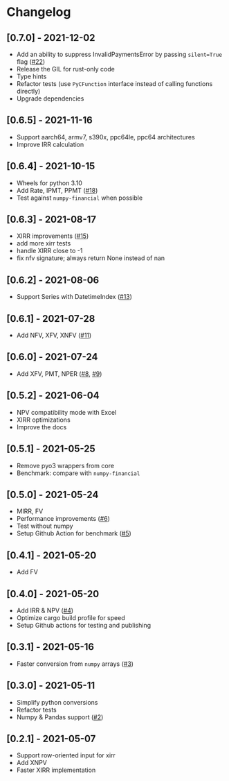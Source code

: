 # Changelog

## [0.7.0] - 2021-12-02

- Add an ability to suppress InvalidPaymentsError by passing `silent=True` flag ([#22](https://github.com/Anexen/pyxirr/issues/22))
- Release the GIL for rust-only code
- Type hints
- Refactor tests (use `PyCFunction` interface instead of calling functions directly)
- Upgrade dependencies

## [0.6.5] - 2021-11-16

- Support aarch64, armv7, s390x, ppc64le, ppc64 architectures
- Improve IRR calculation

## [0.6.4] - 2021-10-15

- Wheels for python 3.10
- Add Rate, IPMT, PPMT ([#18](https://github.com/Anexen/pyxirr/pull/18))
- Test against `numpy-financial` when possible

## [0.6.3] - 2021-08-17

- XIRR improvements ([#15](https://github.com/Anexen/pyxirr/pull/15))
- add more xirr tests
- handle XIRR close to -1
- fix nfv signature; always return None instead of nan

## [0.6.2] - 2021-08-06

- Support Series with DatetimeIndex ([#13](https://github.com/Anexen/pyxirr/pull/13))

## [0.6.1] - 2021-07-28

- Add NFV, XFV, XNFV ([#11](https://github.com/Anexen/pyxirr/pull/11))

## [0.6.0] - 2021-07-24

- Add XFV, PMT, NPER ([#8](https://github.com/Anexen/pyxirr/pull/8), [#9](https://github.com/Anexen/pyxirr/pull/9))

## [0.5.2] - 2021-06-04

- NPV compatibility mode with Excel
- XIRR optimizations
- Improve the docs

## [0.5.1] - 2021-05-25

- Remove pyo3 wrappers from core
- Benchmark: compare with `numpy-financial`

## [0.5.0] - 2021-05-24

- MIRR, FV
- Performance improvements ([#6](https://github.com/Anexen/pyxirr/pull/6))
- Test without numpy
- Setup Github Action for benchmark ([#5](https://github.com/Anexen/pyxirr/pull/5))

## [0.4.1] - 2021-05-20

- Add FV

## [0.4.0] - 2021-05-20

- Add IRR & NPV ([#4](https://github.com/Anexen/pyxirr/pull/4))
- Optimize cargo build profile for speed
- Setup Github actions for testing and publishing

## [0.3.1] - 2021-05-16

- Faster conversion from `numpy` arrays ([#3](https://github.com/Anexen/pyxirr/pull/3))

## [0.3.0] - 2021-05-11

- Simplify python conversions
- Refactor tests
- Numpy & Pandas support ([#2](https://github.com/Anexen/pyxirr/pull/2))

## [0.2.1] - 2021-05-07

- Support row-oriented input for xirr
- Add XNPV
- Faster XIRR implementation

